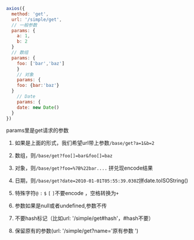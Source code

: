```javascript
axios({
  method: 'get',
  url: '/simple/get',
  // 一般参数
  params: {
    a: 1,
    b: 2 
  }
  // 数组
  params: {
  	foo: ['bar','baz']
	}
	// 对象
	params: {
    foo: {bar:'baz'}
  }
	// Date
	params: {
    date: new Date()
  }
})
```

params里是get请求的参数

1. 如果是上面的形式，我们希望url带上参数`/base/get?a=1&b=2`

2. 数组，则`/base/get?foo[]=bar&foo[]=baz`
3. 对象，则`/base/get?foo=%7B%22bar....`  拼兑现encode结果
4. 日期，则`/base/get?date=2010-01-01T05:55:39.030Z`拼date.toISOString()
5. 特殊字符`@` `:` `$`  `[` `]`不要encode ，空格转换为`+`
6. 参数如果是null或者undefined,参数不传
7. 不要hash标记（比如url: '/simple/get#hash'，#hash不要）
8. 保留原有的参数(url: '/simple/get?name='原有参数 ')